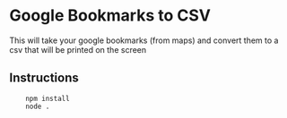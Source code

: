 # Google Bookmarks to CSV

This will take your google bookmarks (from maps) and convert them to a csv that will be printed on the screen

## Instructions

        npm install
        node .
